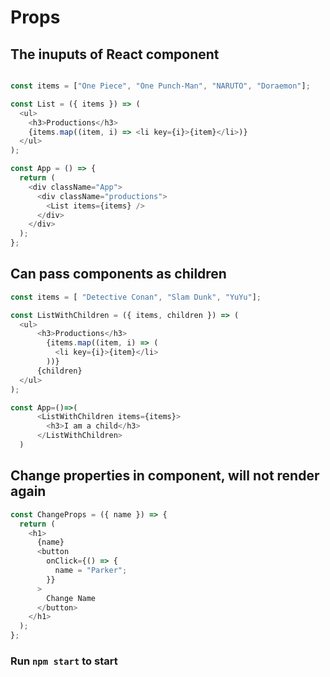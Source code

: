 # Props

## The inuputs of React component

```JavaScript

const items = ["One Piece", "One Punch-Man", "NARUTO", "Doraemon"];

const List = ({ items }) => (
  <ul>
    <h3>Productions</h3>
    {items.map((item, i) => <li key={i}>{item}</li>)}
  </ul>
);

const App = () => {
  return (
    <div className="App">
      <div className="productions">
        <List items={items} />
      </div>
    </div>
  );
};

```

## Can pass components as children

```JavaScript
const items = [ "Detective Conan", "Slam Dunk", "YuYu"];

const ListWithChildren = ({ items, children }) => (
  <ul>
      <h3>Productions</h3>
        {items.map((item, i) => (
          <li key={i}>{item}</li>
        ))}
      {children}
  </ul>
);

const App=()=>(
      <ListWithChildren items={items}>
        <h3>I am a child</h3>
      </ListWithChildren>
  )
```

## Change properties in component, will not render again

```JavaScript
const ChangeProps = ({ name }) => {
  return (
    <h1>
      {name}
      <button
        onClick={() => {
          name = "Parker";
        }}
      >
        Change Name
      </button>
    </h1>
  );
};
```

### Run `npm start` to start
